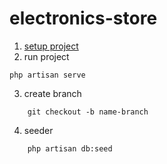 # electronics-store

1. [setup project](https://anh0701.github.io/post/setup-a-laravel-project-you-cloned-from-github)
2. run project

```shell
php artisan serve
```

3. create branch

```shell
    git checkout -b name-branch
```
4. seeder
```shell
    php artisan db:seed
```


